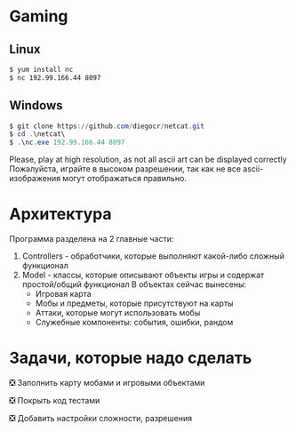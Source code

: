 # Gaming

## Linux

```bash
$ yum install nc
$ nc 192.99.166.44 8097
```
## Windows

```powershell
$ git clone https://github.com/diegocr/netcat.git
$ cd .\netcat\
$ .\nc.exe 192.99.166.44 8097
```
Please, play at high resolution, as not all ascii art can be displayed correctly
Пожалуйста, играйте в высоком разрешении, так как не все ascii-изображения могут отображаться правильно.

# Архитектура

Программа разделена на 2 главные части:
1) Controllers - обработчики, которые выполняют какой-либо сложный функционал
2) Model - классы, которые описывают объекты игры и содержат простой/общий функционал
	В объектах сейчас вынесены:
	- Игровая карта
	- Мобы и предметы, которые присутствуют на карты
	- Аттаки, которые могут использовать мобы
	- Служебные компоненты: события, ошибки, рандом

# Задачи, которые надо сделать

:negative_squared_cross_mark: Заполнить карту мобами и игровыми объектами

:negative_squared_cross_mark: Покрыть код тестами	

:negative_squared_cross_mark: Добавить настройки сложности, разрешения
